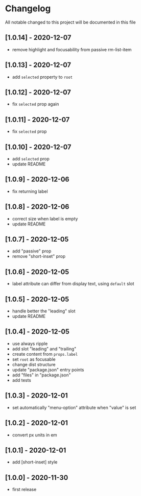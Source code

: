 # Changelog
All notable changed to this project will be documented in this file

## [1.0.14] - 2020-12-07
- remove highlight and focusability from passive rm-list-item

## [1.0.13] - 2020-12-07
- add `selected` property to `root`

## [1.0.12] - 2020-12-07
- fix `selected` prop again

## [1.0.11] - 2020-12-07
- fix `selected` prop

## [1.0.10] - 2020-12-07
- add `selected` prop
- update README

## [1.0.9] - 2020-12-06
- fix returning label

## [1.0.8] - 2020-12-06
- correct size when label is empty
- update README

## [1.0.7] - 2020-12-05
- add "passive" prop
- remove "short-inset" prop

## [1.0.6] - 2020-12-05
- label attribute can differ from display text, using `default` slot

## [1.0.5] - 2020-12-05
- handle better the "leading" slot
- update README

## [1.0.4] - 2020-12-05
- use always ripple
- add slot "leading" and "trailing"
- create content from `props.label`
- set `root` as focusable
- change dist structure
- update "package.json" entry points
- add "files" in "package.json"
- add tests

## [1.0.3] - 2020-12-01
- set automatically "menu-option" attribute when "value" is set

## [1.0.2] - 2020-12-01
- convert px units in em

## [1.0.1] - 2020-12-01
- add \[short-inset] style

## [1.0.0] - 2020-11-30
- first release